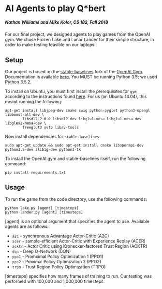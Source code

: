 # AI Agents to play Q*bert
##### Nathan Williams and Mike Kolor, CS 182, Fall 2018

For our final project, we designed agents to play games from the OpenAI gym.  We chose Frozen Lake and Lunar Lander for their simple structure, in order to make testing feasible on our laptops.

## Setup

Our project is based on the [stable-baselines](https://github.com/hill-a/stable-baselines) fork of the [OpenAI Gym](https://github.com/openai/gym).  Documentation is available [here](https://stable-baselines.readthedocs.io/en/master/).  You MUST be running Python 3.5; we used Python 3.5.2.

To install on Ubuntu, you must first install the prerequisites for `gym` according to the instructions found [here](https://github.com/openai/gym#installation).  For us (on Ubuntu 14.04), this meant running the following:

```
apt-get install libjpeg-dev cmake swig python-pyglet python3-opengl libboost-all-dev \
        libsdl2-2.0.0 libsdl2-dev libglu1-mesa libglu1-mesa-dev libgles2-mesa-dev \
        freeglut3 xvfb libav-tools
```

Now install dependencies for `stable-baselines`:

```
sudo apt-get update && sudo apt-get install cmake libopenmpi-dev python3.5-dev zlib1g-dev python3-tk
```

To install the OpenAI gym and stable-baselines itself, run the following command:

```
pip install requirements.txt
```

## Usage

To run the game from the code directory, use the following commands:

```
python lake.py [agent] [timesteps]
python lander.py [agent] [timesteps]
```

\[agent\] is an optional argument that specifies the agent to use.  Available agents are as follows:
* `a2c` - synchronous Advantage Actor-Critic (A2C)
* `acer` - sample-efficient Actor-Critic with Experience Replay (ACER)
* `acktr` - Actor Critic using Kronecker-factored Trust Region (ACKTR)
* `dqn` - Deep Q-Network (DQN)
* `ppo1` - Promximal Policy Optimization 1 (PPO1)
* `ppo2` - Proximal Policy Optimization 2 (PPO2)
* `trpo` - Trust Region Policy Optimization (TRPO)

\[timesteps\] specifies how many frames of training to run.  Our testing was performed with 100,000 and 1,000,000 timesteps.
